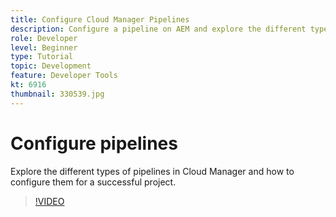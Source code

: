 ```yaml
---
title: Configure Cloud Manager Pipelines
description: Configure a pipeline on AEM and explore the different types of pipelines.
role: Developer
level: Beginner
type: Tutorial
topic: Development
feature: Developer Tools
kt: 6916
thumbnail: 330539.jpg
---
```


# Configure pipelines

Explore the different types of pipelines in Cloud Manager and how to configure them for a successful project. 

>[!VIDEO](https://video.tv.adobe.com/v/330539/?quality=12&learn=on)